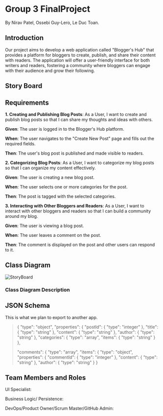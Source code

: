 # Group 3 FinalProject
By Nirav Patel, Ossebi Guy-Lero, Le Duc Toan.

## Introduction
Our project aims to develop a web application called "Blogger's Hub" that provides a platform for bloggers to create, publish, and share their content with readers. The application will offer a user-friendly interface for both writers and readers, fostering a community where bloggers can engage with their audience and grow their following. 

## Story Board

## Requirements
 
**1. Creating and Publishing Blog Posts**: As a User, I want to create and publish blog posts so that I can share my thoughts and ideas with others.
   
**Given**: The user is logged in to the Blogger's Hub platform.

**When**: The user navigates to the "Create New Post" page and fills out the required fields.

**Then**: The user's blog post is published and made visible to readers. 

**2. Categorizing Blog Posts**: As a User, I want to categorize my blog posts so that I can organize my content effectively. 

**Given**: The user is creating a new blog post.

**When**: The user selects one or more categories for the post. 

**Then**: The post is tagged with the selected categories. 

**3. Interacting with Other Bloggers and Readers**: As a User, I want to interact with other bloggers and readers so that I can build a 	community around my blog. 

**Given**: The user is viewing a blog post. 

**When**: The user leaves a comment on the post.

**Then**: The comment is displayed on the post and other users can respond to it. 

## Class Diagram
![StoryBoard](https://github.com/patel6nr/Group3FinalProject/assets/122308867/22f75fe5-e43e-411f-bd4b-91e01be0098a) 
### Class Diagram Description 

## JSON Schema
This is what we plan to export to another app.

>{ 
>  "type": "object", 
>  "properties": { 
>    "postId": { "type": "integer" }, 
>    "title": { "type": "string" }, 
>    "content": { "type": "string" }, 
>    "author": { "type": "string" }, 
>    "categories": { 
>      "type": "array", 
>      "items": { "type": "string" } 
>    },
>
>    "comments": { 
>      "type": "array", 
>      "items": { 
>       "type": "object",
>        "properties": { 
>         "commentId": { "type": "integer" }, 
>         "content": { "type": "string" }, 
>         "author": { "type": "string" } 
>    } 


## Team Members and Roles
UI Specialist:

Business Logic/ Persistence:

DevOps/Product Owner/Scrum Master/GitHub Admin: 






